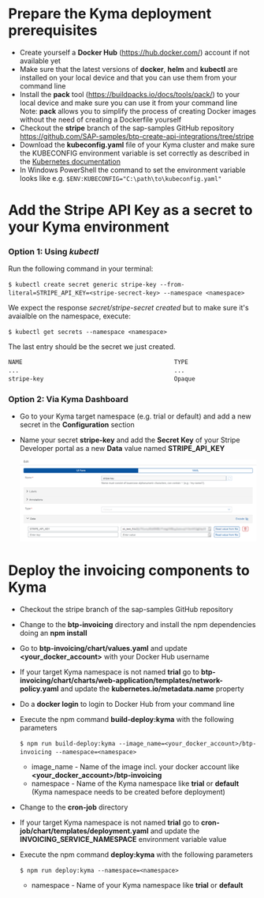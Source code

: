 # Prepare the Kyma deployment prerequisites
* Create yourself a **Docker Hub** (https://hub.docker.com/) account if not available yet
* Make sure that the latest versions of **docker**, **helm** and **kubectl** are installed on your local device and that you can use them from your command line
* Install the **pack** tool (https://buildpacks.io/docs/tools/pack/) to your local device and make sure you can use it from your command line<br>
  Note: **pack** allows you to simplify the process of creating Docker images without the need of creating a Dockerfile yourself
* Checkout the **stripe** branch of the sap-samples GitHub repository https://github.com/SAP-samples/btp-create-api-integrations/tree/stripe 
* Download the **kubeconfig.yaml** file of your Kyma cluster and make sure the KUBECONFIG environment variable is set correctly as described in the [Kubernetes documentation](https://kubernetes.io/docs/tasks/access-application-cluster/configure-access-multiple-clusters/#set-the-kubeconfig-environment-variable)
* In Windows PowerShell the command to set the environment variable looks like e.g. `$ENV:KUBECONFIG="C:\path\to\kubeconfig.yaml"`

# Add the Stripe API Key as a secret to your Kyma environment
### Option 1: Using _kubectl_
Run the following command in your terminal:

```$ kubectl create secret generic stripe-key --from-literal=STRIPE_API_KEY=<stripe-secrect-key> --namespace <namespace>```

We expect the response _secret/stripe-secret created_ but to make sure it's avaialble on the namespace, execute:

```$ kubectl get secrets --namespace <namespace>```

The last entry should be the secret we just created.
```bash
NAME                                           TYPE                                  DATA   AGE
...                                            ...                                   ...    ...
stripe-key                                     Opaque                                1      11s
```

### Option 2: Via Kyma Dashboard
* Go to your Kyma target namespace (e.g. trial or default) and add a new secret in the **Configuration** section
* Name your secret **stripe-key** and add the **Secret Key** of your Stripe Developer portal as a new **Data** value named **STRIPE_API_KEY** 

  ![Stripe Key](./img/KYMA_StripeKey.png)


# Deploy the invoicing components to Kyma
* Checkout the stripe branch of the sap-samples GitHub repository
* Change to the **btp-invoicing** directory and install the npm dependencies doing an **npm install**
* Go to **btp-invoicing/chart/values.yaml** and update **<your_docker_account>** with your Docker Hub username
* If your target Kyma namespace is not named **trial** go to **btp-invoicing/chart/charts/web-application/templates/network-policy.yaml** and update the **kubernetes.io/metadata.name** property
* Do a **docker login** to login to Docker Hub from your command line
* Execute the npm command **build-deploy:kyma** with the following parameters

  ```$ npm run build-deploy:kyma --image_name=<your_docker_account>/btp-invoicing --namespace=<namespace>```
  - image_name - Name of the image incl. your docker account like **<your_docker_account>/btp-invoicing**
  - namespace - Name of the Kyma namespace like **trial** or **default** (Kyma namespace needs to be created before deployment)

* Change to the **cron-job** directory
* If your target Kyma namespace is not named **trial** go to **cron-job/chart/templates/deployment.yaml** and update the **INVOICING_SERVICE_NAMESPACE** environment variable value
* Execute the npm command **deploy:kyma** with the following parameters

  ```$ npm run deploy:kyma --namespace=<namespace>```
  - namespace - Name of your Kyma namespace like **trial** or **default**
